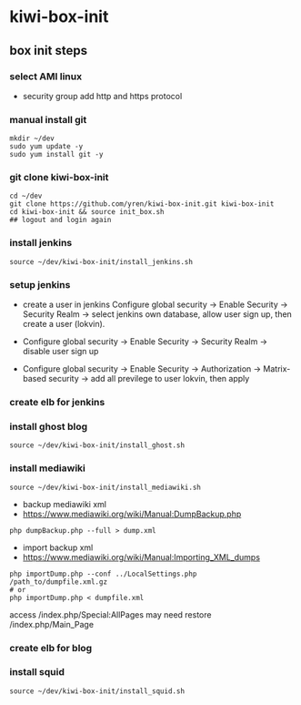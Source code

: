 # kiwi-box-init


## box init steps

### select AMI linux
* security group add http and https protocol

### manual install git
```
mkdir ~/dev
sudo yum update -y
sudo yum install git -y
```

### git clone kiwi-box-init
```
cd ~/dev
git clone https://github.com/yren/kiwi-box-init.git kiwi-box-init
cd kiwi-box-init && source init_box.sh
## logout and login again
```

### install jenkins
```
source ~/dev/kiwi-box-init/install_jenkins.sh
```
### setup jenkins
* create a user in jenkins
Configure global security -> Enable Security -> Security Realm -> select jenkins own database, allow user sign up, then create a user (lokvin).

* Configure global security -> Enable Security -> Security Realm -> disable user sign up

* Configure global security -> Enable Security -> Authorization -> Matrix-based security -> add all previlege to user lokvin, then apply

### create elb for jenkins

### install ghost blog
```
source ~/dev/kiwi-box-init/install_ghost.sh
```

### install mediawiki
```
source ~/dev/kiwi-box-init/install_mediawiki.sh
```
* backup mediawiki xml
* https://www.mediawiki.org/wiki/Manual:DumpBackup.php
```
php dumpBackup.php --full > dump.xml
```

* import backup xml
* https://www.mediawiki.org/wiki/Manual:Importing_XML_dumps

```
php importDump.php --conf ../LocalSettings.php /path_to/dumpfile.xml.gz
# or
php importDump.php < dumpfile.xml
```
access /index.php/Special:AllPages
may need restore /index.php/Main_Page 

### create elb for blog

### install squid
```
source ~/dev/kiwi-box-init/install_squid.sh
```